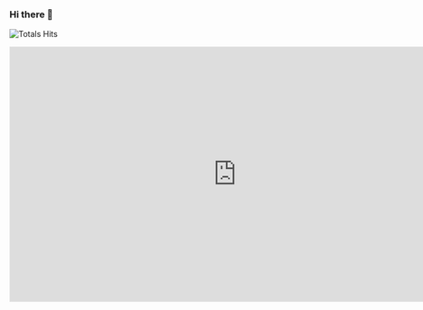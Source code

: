 ### Hi there 👋

<!--
**JusJos/JusJos** is a ✨ _special_ ✨ repository because its `README.md` (this file) appears on your GitHub profile.

Here are some ideas to get you started:

- 🔭 I’m currently working on ...
- 🌱 I’m currently learning ...
- 👯 I’m looking to collaborate on ...
- 🤔 I’m looking for help with ...
- 💬 Ask me about ...
- 📫 How to reach me: ...
- 😄 Pronouns: ...
- ⚡ Fun fact: ...
-->
![Totals Hits](https://komarev.com/ghpvc/?username=jusjos&style=flat&color=orange&label=PROFILE+VIEWS)

<iframe style="border: 1px solid rgba(0, 0, 0, 0.1);" width="800" height="450" src="https://www.figma.com/embed?embed_host=share&url=https%3A%2F%2Fwww.figma.com%2Ffile%2FPu0Vgwrk00GxQMZpDvr3N1%2FIphone-Template-(Copy)%3Fnode-id%3D0%253A1%26t%3DN8km1eejhskhLx3m-1" allowfullscreen></iframe>
